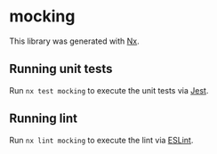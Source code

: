 # mocking

This library was generated with [Nx](https://nx.dev).

## Running unit tests

Run `nx test mocking` to execute the unit tests via [Jest](https://jestjs.io).

## Running lint

Run `nx lint mocking` to execute the lint via [ESLint](https://eslint.org/).
